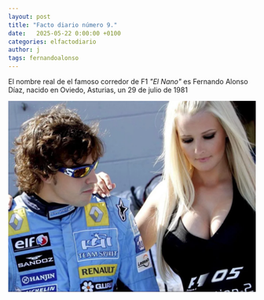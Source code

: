 ```yaml
---
layout: post
title: "Facto diario número 9."
date:   2025-05-22 0:00:00 +0100
categories: elfactodiario
author: j
tags: fernandoalonso
---
```


El nombre real de el famoso corredor de F1 *"El Nano"* es Fernando Alonso Díaz, nacido en Oviedo, Asturias, un 29 de julio de 1981

![nano tetas](/assets/nano-tetas.webp)
